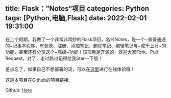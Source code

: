 title: Flask：”Notes“项目
categories: Python
tags: [Python,电脑,Flask]
date: 2022-02-01 19:31:00
---
在上个假期，我做了一个非常非常妙的Flask项目，名曰Notes，是一个~普普通通的~记事本程序，有登录、注册、添加笔记、删除笔记、编辑笔记等~成千上万~的功能，甚至还有分享这个~高级~功能！该项目是开源的，欢迎大家Fork、Pull Request。对了，走过路过记得给我Star一下哦！

<!-- more -->

差点忘了，如果自己不想部署的话，可以在[这里](https://notes.yanjiajia.cn)进行在线体验哦！

这是本项目在Github的项目链接:

Github: [Here](https://github.com/justin-jiajia/notes)